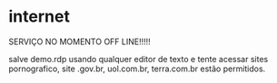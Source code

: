# internet

SERVIÇO NO MOMENTO OFF LINE!!!!! 

salve demo.rdp usando qualquer editor de texto e tente acessar sites pornografico, site .gov.br, uol.com.br, terra.com.br estão permitidos.





 
